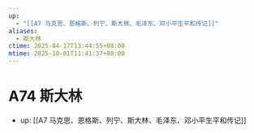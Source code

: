 ```yaml
---
up:
  - "[[A7 马克思、恩格斯、列宁、斯大林、毛泽东、邓小平生平和传记]]"
aliases:
  - 斯大林
ctime: 2025-04-17T13:44:55+08:00
mtime: 2025-10-01T11:41:37+08:00
---
```


# A74 斯大林

- up: [[A7 马克思、恩格斯、列宁、斯大林、毛泽东、邓小平生平和传记]]
